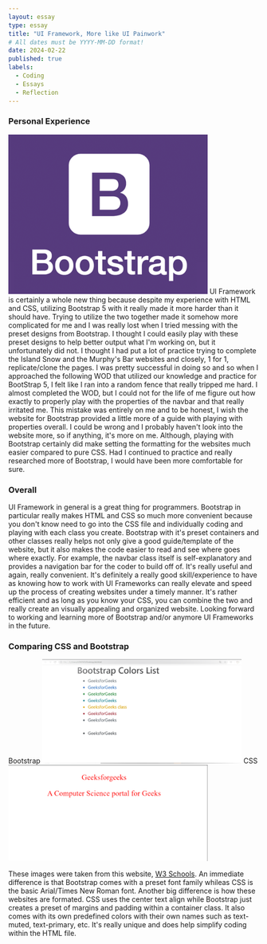 ```yaml
---
layout: essay
type: essay
title: "UI Framework, More like UI Painwork"
# All dates must be YYYY-MM-DD format!
date: 2024-02-22
published: true
labels:
  - Coding
  - Essays
  - Reflection
---
```

### Personal Experience 
<img width="400px" class="rounded float-end pe-4" src="../img/bootstrap.png"> 
UI Framework is certainly a whole new thing because despite my experience with HTML and CSS, utilizing Bootstrap 5 with it really made it more harder than it should have. Trying to utilize the two together made it somehow more complicated for me and I was really lost when I tried messing with the preset designs from Bootstrap. I thought I could easily play with these preset designs to help better output what I'm working on, but it unfortunately did not. I thought I had put a lot of practice trying to complete the Island Snow and the Murphy's Bar websites and closely, 1 for 1, replicate/clone the pages. I was pretty successful in doing so and so when I approached the following WOD that utilized our knowledge and practice for BootStrap 5, I felt like I ran into a random fence that really tripped me hard. I almost completed the WOD, but I could not for the life of me figure out how exactly to properly play with the properties of the navbar and that really irritated me. This mistake was entirely on me and to be honest, I wish the website for Bootstrap provided a little more of a guide with playing with properties overall. I could be wrong and I probably haven't look into the website more, so if anything, it's more on me. Although, playing with Bootstrap certainly did make setting the formatting for the websites much easier compared to pure CSS. Had I continued to practice and really researched more of Bootstrap, I would have been more comfortable for sure. 

### Overall
UI Framework in general is a great thing for programmers. Bootstrap in particular really makes HTML and CSS so much more convenient because you don't know need to go into the CSS file and individually coding and playing with each class you create. Bootstrap with it's preset containers and other classes really helps not only give a good guide/template of the website, but it also makes the code easier to read and see where goes where exactly. For example, the navbar class itself is self-explanatory and provides a navigation bar for the coder to build off of. It's really useful and again, really convenient. It's definitely a really good skill/experience to have as knowing how to work with UI Frameworks can really elevate and speed up the process of creating websites under a timely manner. It's rather efficient and as long as you know your CSS, you can combine the two and really create an visually appealing and organized website. Looking forward to working and learning more of Bootstrap and/or anymore UI Frameworks in the future. 

### Comparing CSS and Bootstrap
Bootstrap <img width="400px" class="rounded float-start pe-4" src="../img/bootstrapExample.png">
CSS <img width="400px" class="rounded float-center pe-4" src="../img/cssExample.png">

These images were taken from this website, <a href="https://www.geeksforgeeks.org/difference-between-css-and-bootstrap/">W3 Schools</a>. An immediate difference is that Bootstrap comes with a preset font family whileas CSS is the basic Arial/Times New Roman font. Another big difference is how these websites are formated. CSS uses the center text align while Bootstrap just creates a preset of margins and padding within a container class. It also comes with its own predefined colors with their own names such as text-muted, text-primary, etc. It's really unique and does help simplify coding within the HTML file.
